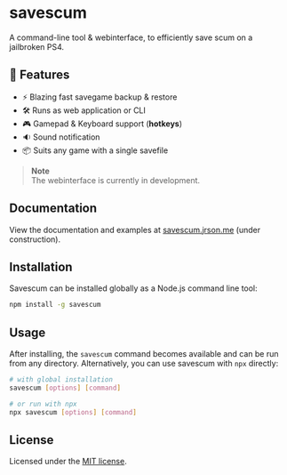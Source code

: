 # savescum

A command-line tool & webinterface, to efficiently save scum on a jailbroken PS4.

## 🎯 Features

- ⚡ Blazing fast savegame backup & restore
- 🛠️ Runs as web application or CLI
- 🎮 Gamepad & Keyboard support (__hotkeys__)
- 🔉 Sound notification
- 📦 Suits any game with a single savefile

> **Note**  
> The webinterface is currently in development.

## Documentation

View the documentation and examples at [savescum.jrson.me](https://savescum.jrson.me/) (under construction).

## Installation

Savescum can be installed globally as a Node.js command line tool:

```sh
npm install -g savescum
```

## Usage

After installing, the `savescum` command becomes available and can be run from any directory. Alternatively, you can use savescum with `npx` directly:

```sh
# with global installation
savescum [options] [command]

# or run with npx
npx savescum [options] [command]
```

## License

Licensed under the [MIT license](https://github.com/jrson83/ps4-savescum/blob/main/LICENSE).
